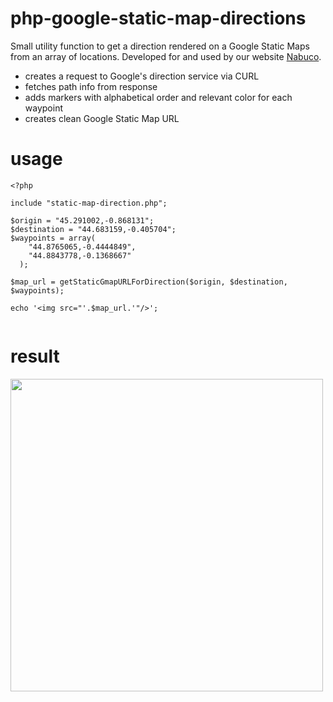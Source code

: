 # php-google-static-map-directions
Small utility function to get a direction rendered on a Google Static Maps from an array of locations. Developed for and used by our website <a href="https://www.nabuco.com">Nabuco</a>.

- creates a request to Google's direction service via CURL
- fetches path info from response
- adds markers with alphabetical order and relevant color for each waypoint
- creates clean Google Static Map URL

# usage

```
<?php

include "static-map-direction.php";

$origin = "45.291002,-0.868131";
$destination = "44.683159,-0.405704";
$waypoints = array(
    "44.8765065,-0.4444849",
    "44.8843778,-0.1368667"
  );

$map_url = getStaticGmapURLForDirection($origin, $destination, $waypoints);

echo '<img src="'.$map_url.'"/>';
        
```

# result

<img height="500" width="500" src="https://maps.googleapis.com/maps/api/staticmap?size=500x500&maptype=roadmap&path=enc:w%7BlsGtphDzBeOpOrH%7CY%7Ca%40zYbI%60ZpL%7CNvQt%40hQ%7BG%7CX%60CErA%7B%40%60%40xD%60%40hCdAzB%60K%60GnU%7Cd%40vEhb%40bGb%5BfMqG%7CZcTnmAcz%40%7Es%40og%40pxBexAfiBsoAhmD%7BfCjw%40%7De%40jIaPf%5Cew%40zEaR%60CqUhKyFlCPpAKzXlF%7CQbS%7CYtR%7EW%7BE%60pBym%40xsBgp%40rgA%7D%5CdVgBtIeF%60%5DmEpIoHnFC%7Eg%40fLhRdBxO_BxH%5E%7E_AzRdXwDfXjBz%5D%60M%5EqKnV%7D%7D%40xM%7BPfJi%40fEkBnP%7CEvVlKhi%40%7De%40hvDakFbpFyuHrMsMxa%40uY%60oCcmBR_AgEuCmHwOqAy%5BsFoOpGoQ%60IeZZyRqEusAsAuY%5EyJhZgMba%40%7DS%7EGkExi%40u%5ErOyIzKjCdP%60GnCCYaOrDwLdLuFxBp%40FlDXrImDbCgDm%40k%40sEbJchDrCmcAnH%7Dz%40bPidAjWg%7CBvBaY%7BCiUkWsd%40%7DF%7DWVmT%7ED%7BFj%5CoKdn%40kXrHWbHfE%7C%40sCuAoJy%40uV%7EMkwAh%40gb%40yNix%40yDo%60%40%7CCme%40vGcfA%7DEc%5Byd%40ouAgAwJwFhC%7D%40uBtAgCnDtHb%5BncAud%40oJ%60%40%7CUM%7CCL%7DCa%40%7DUqEEkA_%40y%40m%40sA%7DKoD_AmLoa%40uAaHjD%7BAdGc%40lJw%40bGb%40vB%7ECpEKl%40gCwHwS%7DFss%40b%40gXbNenAcBmXyKwl%40%7BIubBsRkzDgF%7BfBhAck%40vLso%40pGwu%40nBa%5DrZcs%40pXwv%40fDoTNkt%40dBgd%40%7EKgs%40Ugo%40wN%7Bm%40k%5B%7Bj%40yY%7BW_l%40qh%40eM%7DKcS%7DIe%5DaCc%5EmGwSwKic%40ZzG_%7C%40cEgb%40qB%7Dq%40nFci%40rLsf%40vSkb%40%60Rg%5CtIiZjReb%40Nc%40LUKYcDmRnG%7DZnCqIrG%7DOlDcU%7EJf%40fImHdT%7BAvBeIxFmLtCrDiC%7EDiA%60Cv%40%7DBzBcCaA%7DEgAgF%7EAiFrIkAzNh%40%60FiGvLbIhW%60EpMbEdS%5ChVRhb%40aBlKfDbOZhExLrL%60r%40l%40vGh%40vAvo%40hsD%7EQrc%40jZlYnXy%40%60FzvAtVd%5D%7CDfl%40vWn%7CAcGnb%40cGf%7E%40q%40%60g%40xH%7CD%7EOnGl%40dMnNbWtVhKpY%60UtGtBdE%7B%40tNIjNcDtIRlKhIdHbAxJxOhh%40bj%40%60L%7Ce%40tJhq%40f%5Dbo%40f_%40du%40jIdZfFlJG%7CIfDPnBQfHU%60GtApZgEhB%7EA%60Fxf%40dGll%40%7EF%7ELlJxHv%5E%7EXfG%7Ea%40VnP%60G%60QpMl%5CbZ%7Ce%40rqAvk%40rHh%5CbEnOs%40pJ%7CE%7EHrIlExCj%40lBpHDpKpBzRrAdAjK%7EUbHbS%7CFnHdH%7EW%7CAvEtJ%7EHrM%7CQjK%60ChFiHp%5DtWuCpe%40tAtNbEfCrOfB%60TvPNXBHF%40HO%7CKoG%7CS_Y%7C%60%40aa%40&markers=color:green%7Clabel:A%7C45.291002%2C-0.868131&markers=color:blue%7Clabel:B%7C44.8765065%2C-0.4444849&markers=color:blue%7Clabel:C%7C44.8843778%2C-0.1368667&markers=color:red%7Clabel:D%7C44.683159%2C-0.405704"/>
